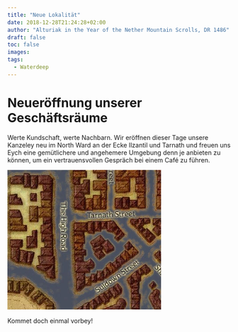 ```yaml
---
title: "Neue Lokalität"
date: 2018-12-28T21:24:28+02:00
author: "Alturiak in the Year of the Nether Mountain Scrolls, DR 1486"
draft: false
toc: false
images:
tags: 
  - Waterdeep
---
```


# Neueröffnung unserer Geschäftsräume

Werte Kundschaft, werte Nachbarn. Wir eröffnen dieser Tage unsere Kanzeley neu im North Ward an der Ecke Ilzantil und Tarnath und freuen uns Eych eine gemütlichere und angehemere Umgebung denn je anbieten zu können, um ein vertrauensvollen Gespräch bei einem Café zu führen.

![Karte](/kanzeley-map.jpg) 

Kommet doch einmal vorbey!
